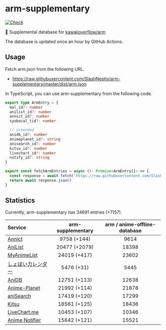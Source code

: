 # arm-supplementary

[![Check](https://github.com/SlashNephy/arm-supplementary/actions/workflows/check-node.yml/badge.svg)](https://github.com/SlashNephy/arm-supplementary/actions/workflows/check-node.yml)

💊 Supplemental database for [kawaiioverflow/arm](https://github.com/kawaiioverflow/arm)

The database is updated once an hour by GitHub Actions.

## Usage

Fetch arm.json from the following URL.

- https://raw.githubusercontent.com/SlashNephy/arm-supplementary/master/dist/arm.json

In TypeScript, you can use arm-supplementary from the following code.

```TypeScript
export type ArmEntry = {
  mal_id?: number
  anilist_id?: number
  annict_id?: number
  syobocal_tid?: number

  // extended
  anidb_id?: number
  animeplanet_id?: string
  anisearch_id?: number
  kitsu_id?: number
  livechart_id?: number
  notify_id?: string
}

export const fetchArmEntries = async (): Promise<ArmEntry[]> => {
  const response = await fetch('https://raw.githubusercontent.com/SlashNephy/arm-supplementary/master/dist/arm.json')
  return await response.json()
}
```

## Statistics

Currently, arm-supplementary has 34691 entries (+7157).

| Service                                     | arm-supplementary | arm / anime-offline-database |
| :------------------------------------------ | :---------------: | :--------------------------: |
| [Annict](https://annict.com)                |    9758 (+144)    |             9614             |
| [AniList](https://anilist.co)               |   20477 (+2079)   |            18398             |
| [MyAnimeList](https://myanimelist.net)      |   24019 (+417)    |            23602             |
| [しょぼいカレンダー](https://cal.syoboi.jp) |    5476 (+31)     |             5445             |
| [AniDB](https://anidb.net)                  |   12751 (+113)    |            12638             |
| [Anime-Planet](https://anime-planet.com)    |   21992 (+114)    |            21878             |
| [aniSearch](https://anisearch.com)          |   17419 (+120)    |            17299             |
| [Kitsu](https://kitsu.io)                   |   18561 (+125)    |            18436             |
| [LiveChart.me](https://livechart.me)        |   10453 (+107)    |            10346             |
| [Anime Notifier](https://notify.moe)        |   15642 (+121)    |            15521             |
